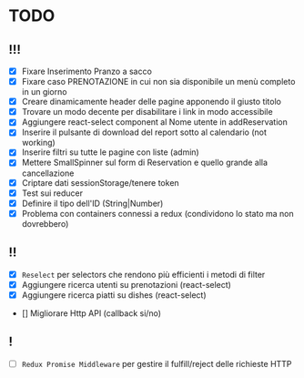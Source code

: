 # TODO

## !!!
- [x] Fixare Inserimento Pranzo a sacco
- [x] Fixare caso PRENOTAZIONE in cui non sia disponibile un menù completo in un giorno
- [x] Creare dinamicamente header delle pagine apponendo il giusto titolo
- [x] Trovare un modo decente per disabilitare i link in modo accessibile
- [x] Aggiungere react-select component al Nome utente in addReservation
- [x] Inserire il pulsante di download del report sotto al calendario (not working)
- [x] Inserire filtri su tutte le pagine con liste (admin)
- [x] Mettere SmallSpinner sul form di Reservation e quello grande alla cancellazione
- [x] Criptare dati sessionStorage/tenere token
- [x] Test sui reducer
- [x] Definire il tipo dell'ID (String|Number)
- [x] Problema con containers connessi a redux (condividono lo stato ma non dovrebbero)

## !!
- [x] `Reselect` per selectors che rendono più efficienti i metodi di filter
- [x] Aggiungere ricerca utenti su prenotazioni (react-select)
- [x] Aggiungere ricerca piatti su dishes (react-select)
- [\] Migliorare Http API (callback si/no)

## !

- [ ] `Redux Promise Middleware` per gestire il fulfill/reject delle richieste HTTP
